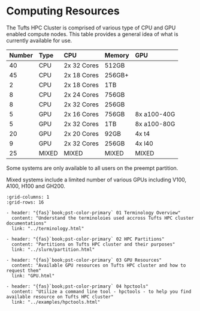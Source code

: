 # Computing Resources

The Tufts HPC Cluster is comprised of various type of CPU and GPU enabled compute nodes.  This table provides a 
general idea of what is currently available for use.

| Number  | Type         | CPU          | Memory  | GPU          |
|:--------|:-------------|:-------------|:--------|:-------------|
| 40      | CPU          | 2x 32 Cores  | 512GB   |              |
| 45      | CPU          | 2x 18 Cores  | 256GB+  |              |
| 2       | CPU          | 2x 18 Cores  | 1TB     |              |
| 8       | CPU          | 2x 24 Cores  | 756GB   |              |
| 8       | CPU          | 2x 32 Cores  | 256GB   |              |
| 5       | GPU          | 2x 16 Cores  | 756GB   | 8x a100-40G  |
| 5       | GPU          | 2x 32 Cores  | 1TB     | 8x a100-80G  |
| 20      | GPU          | 2x 20 Cores  | 92GB    | 4x t4        |
| 9       | GPU          | 2x 32 Cores  | 256GB   | 4x l40       |
| 25      | MIXED        | MIXED        | MIXED   | MIXED        |

Some systems are only available to all users on the preempt partition.

Mixed systems include a limited number of various GPUs including V100, A100, H100 and GH200.

```{gallery-grid}
:grid-columns: 1
:grid-rows: 16

- header: "{fas}`book;pst-color-primary` 01 Terminology Overview"
  content: "Understand the terminoloies used accross Tufts HPC cluster documentations"
  link: "../terminology.html"

- header: "{fas}`book;pst-color-primary` 02 HPC Partitions"
  content: "Partitions on Tufts HPC cluster and their purposes"
  link: "../slurm/partition.html"

- header: "{fas}`book;pst-color-primary` 03 GPU Resources"
  content: "Available GPU resources on Tufts HPC cluster and how to request them"
  link: "GPU.html"

- header: "{fas}`book;pst-color-primary` 04 hpctools"
  content: "Utilize a command line tool - hpctools - to help you find available resource on Tufts HPC cluster"
  link: "../examples/hpctools.html"

```

